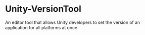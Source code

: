 # Unity-VersionTool
An editor tool that allows Unity developers to set the version of an application for all platforms at once
